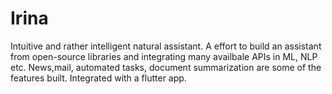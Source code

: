 # Irina
Intuitive and rather intelligent natural assistant. A effort to build an assistant from open-source libraries and integrating many availbale APIs in ML, NLP etc. News,mail, automated tasks, document summarization are some of the features built. Integrated with a flutter app.
